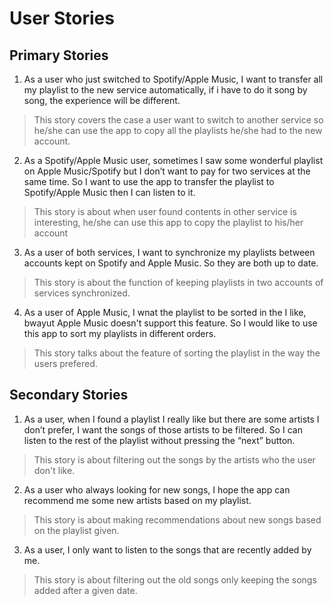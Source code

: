 # User Stories

## Primary Stories
1. As a user who just switched to Spotify/Apple Music, I want to transfer all my playlist to the new service automatically, if i have to do it song by song, the experience will be different.

> This story covers the case a user want to switch to another service so he/she can use the app to copy all the playlists he/she had to the new account.

2. As a Spotify/Apple Music user, sometimes I saw some wonderful playlist on Apple Music/Spotify but I don’t want to pay for two services at the same time. So I want to use the app to transfer the playlist to Spotify/Apple Music then I can listen to it.

> This story is about when user found contents in other service is interesting, he/she can use this app to copy the playlist to his/her account

3.  As a user of both services, I want to synchronize my playlists between accounts kept on Spotify and Apple Music. So they are both up to date.

> This story is about the function of keeping playlists in two accounts of services synchronized. 

4. As a user of Apple Music, I wnat the playlist to be sorted in the  I like, bwayut Apple Music doesn't support this feature. So I would like to use this app to sort my playlists in different orders.

> This story talks about the feature of sorting the playlist in the way the users prefered.


## Secondary Stories

1. As a user, when I found a playlist I really like but there are some artists I don’t prefer, I want the songs of those artists to be filtered. So I can listen to the rest of the playlist without pressing the “next” button.

> This story is about filtering out the songs by the artists who the user don't like.

2. As a user who always looking for new songs, I hope the app can recommend me some new artists based on my playlist.

> This story is about making recommendations about new songs based on the playlist given.

3. As a user, I only want to listen to the songs that are recently added by me.

> This story is about filtering out the old songs only keeping the songs added after a given date.
